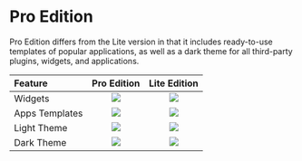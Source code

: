 # Pro Edition

Pro Edition differs from the Lite version in that it includes ready-to-use templates of popular applications, as well as a dark theme for all third-party plugins, widgets, and applications.

| Feature | Pro Edition | Lite Edition |
| :--- | :---: | :---: |
| Widgets | ​​​![](https://firebasestorage.googleapis.com/v0/b/gitbook-28427.appspot.com/o/assets%2F-LDv7LBOnMa7EjpsfszF%2F-M85JedL7HQKl7nPdtYo%2F-M85LhnyU5OLc2Siig6Q%2Fcheck-square.svg?alt=media&token=79c6144f-443a-4eb5-a86a-6bc704b43347)​ | ​​​![](https://firebasestorage.googleapis.com/v0/b/gitbook-28427.appspot.com/o/assets%2F-LDv7LBOnMa7EjpsfszF%2F-M85JedL7HQKl7nPdtYo%2F-M85LhnyU5OLc2Siig6Q%2Fcheck-square.svg?alt=media&token=79c6144f-443a-4eb5-a86a-6bc704b43347)​ |
| Apps Templates | ​​​![](https://firebasestorage.googleapis.com/v0/b/gitbook-28427.appspot.com/o/assets%2F-LDv7LBOnMa7EjpsfszF%2F-M85JedL7HQKl7nPdtYo%2F-M85LhnyU5OLc2Siig6Q%2Fcheck-square.svg?alt=media&token=79c6144f-443a-4eb5-a86a-6bc704b43347)​ | ​​​![](https://firebasestorage.googleapis.com/v0/b/gitbook-28427.appspot.com/o/assets%2F-LDv7LBOnMa7EjpsfszF%2F-M85JedL7HQKl7nPdtYo%2F-M85LhnznlWRUYo_Kf4a%2Fx.svg?alt=media&token=94de19ad-8894-4fa1-aa80-a91d500de734)​ |
| Light Theme | ​​​![](https://firebasestorage.googleapis.com/v0/b/gitbook-28427.appspot.com/o/assets%2F-LDv7LBOnMa7EjpsfszF%2F-M85JedL7HQKl7nPdtYo%2F-M85LhnyU5OLc2Siig6Q%2Fcheck-square.svg?alt=media&token=79c6144f-443a-4eb5-a86a-6bc704b43347)​ | ​​​![](https://firebasestorage.googleapis.com/v0/b/gitbook-28427.appspot.com/o/assets%2F-LDv7LBOnMa7EjpsfszF%2F-M85JedL7HQKl7nPdtYo%2F-M85LhnyU5OLc2Siig6Q%2Fcheck-square.svg?alt=media&token=79c6144f-443a-4eb5-a86a-6bc704b43347)​ |
| Dark Theme | ​​​![](https://firebasestorage.googleapis.com/v0/b/gitbook-28427.appspot.com/o/assets%2F-LDv7LBOnMa7EjpsfszF%2F-M85JedL7HQKl7nPdtYo%2F-M85LhnyU5OLc2Siig6Q%2Fcheck-square.svg?alt=media&token=79c6144f-443a-4eb5-a86a-6bc704b43347)​ | ​​​![](https://firebasestorage.googleapis.com/v0/b/gitbook-28427.appspot.com/o/assets%2F-LDv7LBOnMa7EjpsfszF%2F-M85JedL7HQKl7nPdtYo%2F-M85LhnznlWRUYo_Kf4a%2Fx.svg?alt=media&token=94de19ad-8894-4fa1-aa80-a91d500de734)​ |

